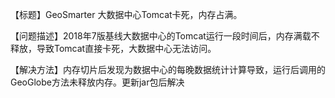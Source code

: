 【标题】GeoSmarter  大数据中心Tomcat卡死，内存占满。

【问题描述】2018年7版基线大数据中心的Tomcat运行一段时间后，内存满载不释放，导致Tomcat直接卡死，大数据中心无法访问。

【解决方法】内存切片后发现为数据中心的每晚数据统计计算导致，运行后调用的GeoGlobe方法未释放内存。更新jar包后解决

